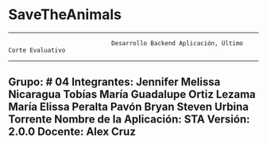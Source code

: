 # SaveTheAnimals
---------------------------------------------------------------------------------------------------------------------------
                                 Desarrollo Backend Aplicación, Último Corte Evaluativo 
---------------------------------------------------------------------------------------------------------------------------
Grupo: # 04
Integrantes:
                   Jennifer Melissa Nicaragua Tobías
                   María Guadalupe Ortiz Lezama
                   María Elissa Peralta Pavón
                   Bryan Steven Urbina Torrente
Nombre de la Aplicación: STA
Versión: 2.0.0
Docente: Alex Cruz
------------------------------------------------------------------------------------------------------------------------------
